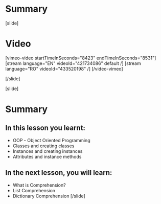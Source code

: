 # Summary
[slide]
# Video

[vimeo-video startTimeInSeconds="8423" endTimeInSeconds="8531"]
[stream language="EN" videoId="421734086" default /]
[stream language="RO" videoId="433520198" /]
[/video-vimeo]

[/slide]

[slide]
# Summary

## In this lesson you learnt:
- OOP - Object Oriented Programming
- Classes and creating classes
- Instances and creating instances
- Attributes and instance methods 

## In the next lesson, you will learn:
- What is Comprehension?
- List Comprehension
- Dictionary Comprehension
[/slide]